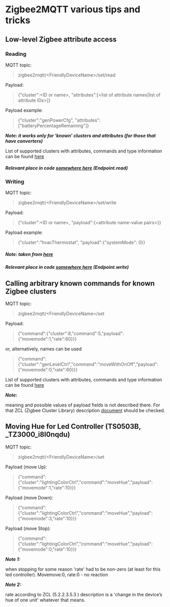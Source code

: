 # Zigbee2MQTT various tips and tricks

## Low-level Zigbee attribute access
### Reading

MQTT topic:
> zigbee2mqtt/&lt;FriendlyDeviceName&gt;/set/read

Payload: 
> {"cluster":&lt;ID or name&gt;, "attributes":[&lt;list of attribute names|list of attribute IDs&gt;]}

Payload example: 
> {"cluster":"genPowerCfg", "attributes":["batteryPercentageRemaining"]}

***Note: it works only for 'known' clusters and attributes (for those that have converters)***

List of supported clusters with attributes, commands and type information can be found [here](https://github.com/Koenkk/zigbee-herdsman/blob/master/src/zcl/definition/cluster.ts)
##### Relevant place in code [somewhere here](https://github.com/Koenkk/zigbee-herdsman/blob/master/src/controller/model/endpoint.ts#L443) (Endpoint.read)

### Writing

MQTT topic:
> zigbee2mqtt/&lt;FriendlyDeviceName&gt;/set/write

Payload: 
> {"cluster":&lt;ID or name&gt;, "payload":{&lt;attribute name-value pairs&gt;}}

Payload example: 
> {"cluster":"hvacThermostat", "payload":{"systemMode": 0}}

##### Note: taken from [here](https://github.com/Koenkk/zigbee2mqtt/discussions/16282#discussioncomment-4946732)

##### Relevant place in code [somewhere here](https://github.com/Koenkk/zigbee-herdsman/blob/master/src/controller/model/endpoint.ts#L360) (Endpoint.write)

## Calling arbitrary known commands for known Zigbee clusters

MQTT topic:
> zigbee2mqtt/&lt;FriendlyDeviceName&gt;/set

Payload: 
> {"command":{"cluster":8,"command":5,"payload":{"movemode":1,"rate":60}}}

or, alternatively, names can be used
> {"command":{"cluster":"genLevelCtrl","command":"moveWithOnOff","payload":{"movemode":0,"rate":60}}}

List of supported clusters with attributes, commands and type information can be found [here](https://github.com/Koenkk/zigbee-herdsman/blob/master/src/zcl/definition/cluster.ts)

***Note:***

meaning and possible values of payload fields is not described there. For that ZCL (Zigbee Cluster Library) description [document](https://zigbeealliance.org/wp-content/uploads/2021/10/07-5123-08-Zigbee-Cluster-Library.pdf) should be checked.

## Moving Hue for Led Controller (TS0503B, _TZ3000_i8l0nqdu)

MQTT topic:
> zigbee2mqtt/&lt;FriendlyDeviceName&gt;/set

Payload (move Up): 
> {"command":{"cluster":"lightingColorCtrl","command":"moveHue","payload":{"movemode":1,"rate":10}}}

Payload (move Down): 
> {"command":{"cluster":"lightingColorCtrl","command":"moveHue","payload":{"movemode":3,"rate":10}}}

Payload (move Stop): 
> {"command":{"cluster":"lightingColorCtrl","command":"moveHue","payload":{"movemode":0,"rate":10}}}

***Note 1:***

when stopping for some reason 'rate' had to be non-zero (at least for this led controller). Movemove:0, rate:0 - no reaction

***Note 2:***

rate according to ZCL (5.2.2.3.5.3 ) description is a 'change in the device’s hue of one unit' whatever that means.
